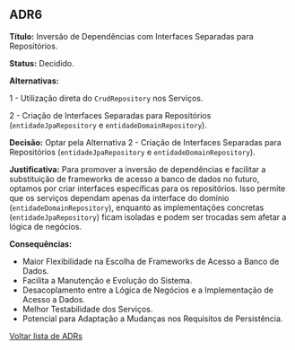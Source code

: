 ## ADR6

**Título:** Inversão de Dependências com Interfaces Separadas para Repositórios.

**Status:** Decidido.

**Alternativas:**

1 - Utilização direta do `CrudRepository` nos Serviços.

2 - Criação de Interfaces Separadas para Repositórios (`entidadeJpaRepository` e `entidadeDomainRepository`).

**Decisão:** Optar pela Alternativa 2 - Criação de Interfaces Separadas para Repositórios (`entidadeJpaRepository` e `entidadeDomainRepository`).

**Justificativa:** Para promover a inversão de dependências e facilitar a substituição de frameworks de acesso a banco de dados no futuro, optamos por criar interfaces específicas para os repositórios. Isso permite que os serviços dependam apenas da interface do domínio (`entidadeDomainRepository`), enquanto as implementações concretas (`entidadeJpaRepository`) ficam isoladas e podem ser trocadas sem afetar a lógica de negócios.

**Consequências:**
- Maior Flexibilidade na Escolha de Frameworks de Acesso a Banco de Dados.
- Facilita a Manutenção e Evolução do Sistema.
- Desacoplamento entre a Lógica de Negócios e a Implementação de Acesso a Dados.
- Melhor Testabilidade dos Serviços.
- Potencial para Adaptação a Mudanças nos Requisitos de Persistência.


[Voltar lista de ADRs](ADR.md)